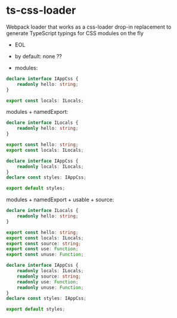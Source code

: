 # ts-css-loader

Webpack loader that works as a css-loader drop-in replacement to generate TypeScript typings for CSS modules on the fly

-   EOL
-   by default: none ??

-   modules:

```ts
declare interface IAppCss {
    readonly hello: string;
}

export const locals: ILocals;
```

modules + namedExport:

```ts
declare interface ILocals {
    readonly hello: string;
}

export const hello: string;
export const locals: ILocals;

declare interface IAppCss {
    readonly locals: ILocals;
}
declare const styles: IAppCss;

export default styles;
```

modules + namedExport + usable + source:

```ts
declare interface ILocals {
    readonly hello: string;
}

export const hello: string;
export const locals: ILocals;
export const source: string;
export const use: Function;
export const unuse: Function;

declare interface IAppCss {
    readonly locals: ILocals;
    readonly source: string;
    readonly use: Function;
    readonly unuse: Function;
}
declare const styles: IAppCss;

export default styles;
```
